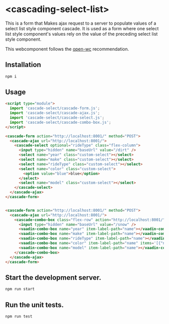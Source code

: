 # \<cascading-select-list>

This is a form that Makes ajax request to a server to populate values of a select list style component cascade. 
It is used as a form where one select list style component's values rely on the value of the preceding select list style component.

This webcomponent follows the [open-wc](https://github.com/open-wc/open-wc) recommendation.

## Installation
```bash
npm i
```

## Usage
```html
<script type="module">
  import 'cascade-select/cascade-form.js';
  import 'cascade-select/cascade-ajax.js';
  import 'cascade-select/cascade-select.js';
  import 'cascade-select/cascade-combo-box.js';
</script>

<cascade-form action="http://localhost:8001/" method="POST">
  <cascade-ajax url="http://localhost:8001/">
    <cascade-select optional="rideType" class="flex-column">
      <input type="hidden" name="baseUrl" value="/dirt" />
      <select name="year" class="custom-select"></select>
      <select name="make" class="custom-select"></select>
      <select name="rideType" class="custom-select"></select>
      <select name="color" class="custom-select">
        <option value="blue">blue</option>
      </select>
      <select name="model" class="custom-select"></select>
    </cascade-select>
  </cascade-ajax>
</cascade-form>


<cascade-form action="http://localhost:8001/" method="POST">
  <cascade-ajax url="http://localhost:8001/">
    <cascade-combo-box class="flex-row" action="http://localhost:8001/" method="POST">
      <input type="hidden" name="baseUrl" value="/snow" />
      <vaadin-combo-box name="year" item-label-path="name"></vaadin-combo-box>
      <vaadin-combo-box name="make" item-label-path="name"></vaadin-combo-box>
      <vaadin-combo-box name="rideType" item-label-path="name"></vaadin-combo-box>
      <vaadin-combo-box name="color" item-label-path="name" items='[{"name": "blue", "value": "blue"}]'></vaadin-combo-box>
      <vaadin-combo-box name="model" item-label-path="name"></vaadin-combo-box>
    </cascade-combo-box>
  </cascade-ajax>
</cascade-form>
```

## Start the development server.
```bash
npm run start
```

## Run the unit tests.
```bash
npm run test
```
